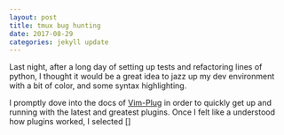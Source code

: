 ```yaml
---
layout: post
title: tmux bug hunting
date: 2017-08-29
categories: jekyll update
---
```


Last night, after a long day of setting up tests and refactoring lines of python, I thought it would be a great idea to jazz up my dev environment with a bit of color, and some syntax highlighting. 

I promptly dove into the docs of [Vim-Plug](https://github.com/junegunn/vim-plug) in order to quickly get up and running with the latest and greatest plugins. Once I felt like a understood how plugins worked, I selected []
